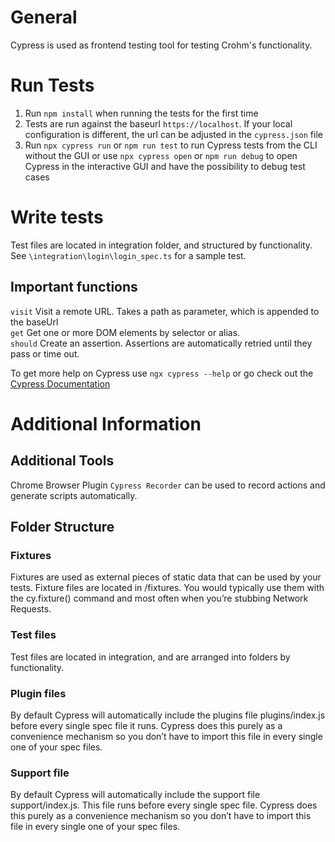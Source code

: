 # General
Cypress is used as frontend testing tool for testing Crohm's functionality.

# Run Tests

1. Run `npm install` when running the tests for the first time
2. Tests are run against the baseurl `https://localhost`. If your local configuration is different, the url can be adjusted in the `cypress.json` file
3. Run `npx cypress run` or `npm run test` to run Cypress tests from the CLI without the GUI
or use `npx cypress open` or `npm run debug` to open Cypress in the interactive GUI and have the possibility to debug test cases

# Write tests

Test files are located in integration folder, and structured by functionality.
See `\integration\login\login_spec.ts` for a sample test.

## Important functions
`visit` Visit a remote URL. Takes a path as parameter, which is appended to the baseUrl<br/>
`get` Get one or more DOM elements by selector or alias.<br/>
`should` Create an assertion. Assertions are automatically retried until they pass or time out.<br/>

To get more help on Cypress use `ngx cypress --help` or go check out the [Cypress Documentation](https://docs.cypress.io/api/api/table-of-contents.html)

# Additional Information

## Additional Tools
Chrome Browser Plugin `Cypress Recorder` can be used to record actions and generate scripts automatically.

## Folder Structure

### Fixtures
Fixtures are used as external pieces of static data that can be used by your tests. Fixture files are located in /fixtures.
You would typically use them with the cy.fixture() command and most often when you’re stubbing Network Requests.

### Test files
Test files are located in integration, and are arranged into folders by functionality. 

### Plugin files
By default Cypress will automatically include the plugins file plugins/index.js before every single spec file it runs. 
Cypress does this purely as a convenience mechanism so you don’t have to import this file in every single one of your spec files.

### Support file
By default Cypress will automatically include the support file support/index.js. This file runs before every single spec file. 
Cypress does this purely as a convenience mechanism so you don’t have to import this file in every single one of your spec files.


